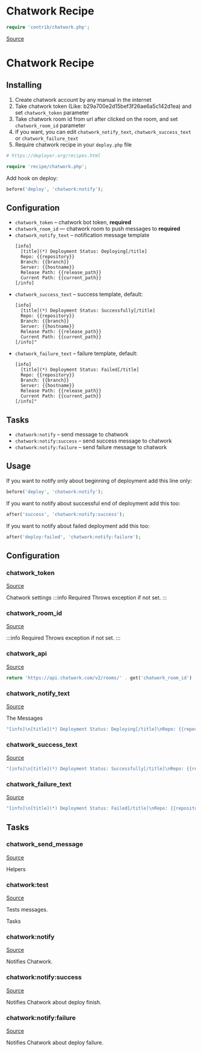 <!-- DO NOT EDIT THIS FILE! -->
<!-- Instead edit contrib/chatwork.php -->
<!-- Then run bin/docgen -->

# Chatwork Recipe

```php
require 'contrib/chatwork.php';
```

[Source](/contrib/chatwork.php)



# Chatwork Recipe

## Installing
  1. Create chatwork account by any manual in the internet
  2. Take chatwork token (Like: b29a700e2d15bef3f26ae6a5c142d1ea) and set `chatwork_token` parameter
  3. Take chatwork room id from url after clicked on the room, and set `chatwork_room_id` parameter
  4. If you want, you can edit `chatwork_notify_text`, `chatwork_success_text` or `chatwork_failure_text`
  5. Require chatwork recipe in your `deploy.php` file

```php
# https://deployer.org/recipes.html

require 'recipe/chatwork.php';
```

Add hook on deploy:
 
```php
before('deploy', 'chatwork:notify');
```

## Configuration

- `chatwork_token` – chatwork bot token, **required** 
- `chatwork_room_id` — chatwork room to push messages to **required**
- `chatwork_notify_text` – notification message template
  ```
  [info]
    [title](*) Deployment Status: Deploying[/title]
    Repo: {{repository}}
    Branch: {{branch}}
    Server: {{hostname}}
    Release Path: {{release_path}}
    Current Path: {{current_path}}
  [/info]
  ```
- `chatwork_success_text` – success template, default:
  ```
  [info]
    [title](*) Deployment Status: Successfully[/title]
    Repo: {{repository}}
    Branch: {{branch}}
    Server: {{hostname}}
    Release Path: {{release_path}}
    Current Path: {{current_path}}
  [/info]"
  ```
- `chatwork_failure_text` – failure template, default:
  ```
  [info]
    [title](*) Deployment Status: Failed[/title]
    Repo: {{repository}}
    Branch: {{branch}}
    Server: {{hostname}}
    Release Path: {{release_path}}
    Current Path: {{current_path}}
  [/info]"
  ```

## Tasks

- `chatwork:notify` – send message to chatwork
- `chatwork:notify:success` – send success message to chatwork
- `chatwork:notify:failure` – send failure message to chatwork

## Usage

If you want to notify only about beginning of deployment add this line only:

```php
before('deploy', 'chatwork:notify');
```

If you want to notify about successful end of deployment add this too:

```php
after('success', 'chatwork:notify:success');
```
If you want to notify about failed deployment add this too:

```php
after('deploy:failed', 'chatwork:notify:failure');
```


## Configuration
### chatwork_token
[Source](https://github.com/deployphp/deployer/blob/master/contrib/chatwork.php#L91)

Chatwork settings
:::info Required
Throws exception if not set.
:::




### chatwork_room_id
[Source](https://github.com/deployphp/deployer/blob/master/contrib/chatwork.php#L94)


:::info Required
Throws exception if not set.
:::




### chatwork_api
[Source](https://github.com/deployphp/deployer/blob/master/contrib/chatwork.php#L97)



```php title="Default value"
return 'https://api.chatwork.com/v2/rooms/' . get('chatwork_room_id') . '/messages';
```


### chatwork_notify_text
[Source](https://github.com/deployphp/deployer/blob/master/contrib/chatwork.php#L102)

The Messages

```php title="Default value"
"[info]\n[title](*) Deployment Status: Deploying[/title]\nRepo: {{repository}}\nBranch: {{branch}}\nServer: {{hostname}}\nRelease Path: {{release_path}}\nCurrent Path: {{current_path}}\n[/info]"
```


### chatwork_success_text
[Source](https://github.com/deployphp/deployer/blob/master/contrib/chatwork.php#L103)



```php title="Default value"
"[info]\n[title](*) Deployment Status: Successfully[/title]\nRepo: {{repository}}\nBranch: {{branch}}\nServer: {{hostname}}\nRelease Path: {{release_path}}\nCurrent Path: {{current_path}}\n[/info]"
```


### chatwork_failure_text
[Source](https://github.com/deployphp/deployer/blob/master/contrib/chatwork.php#L104)



```php title="Default value"
"[info]\n[title](*) Deployment Status: Failed[/title]\nRepo: {{repository}}\nBranch: {{branch}}\nServer: {{hostname}}\nRelease Path: {{release_path}}\nCurrent Path: {{current_path}}\n[/info]"
```



## Tasks

### chatwork_send_message
[Source](https://github.com/deployphp/deployer/blob/master/contrib/chatwork.php#L107)



Helpers


### chatwork:test
[Source](https://github.com/deployphp/deployer/blob/master/contrib/chatwork.php#L116)

Tests messages.

Tasks


### chatwork:notify
[Source](https://github.com/deployphp/deployer/blob/master/contrib/chatwork.php#L127)

Notifies Chatwork.




### chatwork:notify:success
[Source](https://github.com/deployphp/deployer/blob/master/contrib/chatwork.php#L142)

Notifies Chatwork about deploy finish.




### chatwork:notify:failure
[Source](https://github.com/deployphp/deployer/blob/master/contrib/chatwork.php#L158)

Notifies Chatwork about deploy failure.




